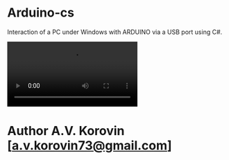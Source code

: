 # Arduino-cs
Interaction of a PC under Windows with ARDUINO via a USB port using C#.

![Watch the video](cs%20usb%20connection%20between%20PC%20and%20Arduino-uno%2BLCD%20lq.mp4)

# Author A.V. Korovin [a.v.korovin73@gmail.com]
